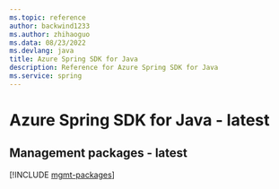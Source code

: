 ```yaml
---
ms.topic: reference
author: backwind1233
ms.author: zhihaoguo
ms.data: 08/23/2022
ms.devlang: java
title: Azure Spring SDK for Java
description: Reference for Azure Spring SDK for Java
ms.service: spring
---
```

# Azure Spring SDK for Java - latest

## Management packages - latest
[!INCLUDE [mgmt-packages](spring-mgmt-index.md)]
